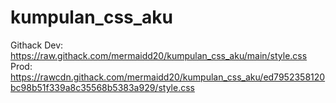 # kumpulan_css_aku

Githack
Dev: https://raw.githack.com/mermaidd20/kumpulan_css_aku/main/style.css
Prod: https://rawcdn.githack.com/mermaidd20/kumpulan_css_aku/ed7952358120bc98b51f339a8c35568b5383a929/style.css
